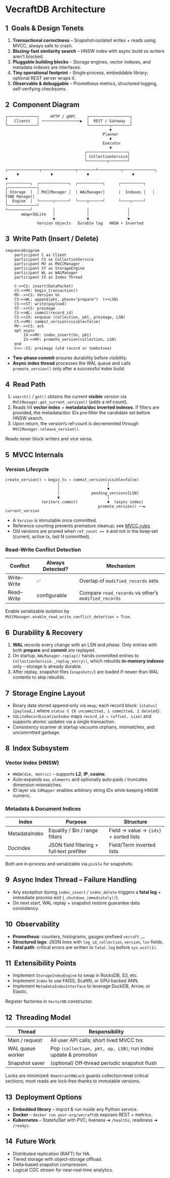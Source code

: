 # VecraftDB Architecture


## 1  Goals & Design Tenets

1. **Transactional correctness** – Snapshot‑isolated writes + reads using MVCC; always safe to crash.
2. **Blazing‑fast similarity search** – HNSW index with async build so writers aren’t blocked.
3. **Pluggable building blocks** – Storage engines, vector indexes, and metadata indexes are interfaces.
4. **Tiny operational footprint** – Single‑process, embeddable library; optional REST server wraps it.
5. **Observable & debuggable** – Prometheus metrics, structured logging, self‑verifying checksums.



## 2  Component Diagram

```text
┌─────────────┐     HTTP / gRPC     ┌──────────────────┐
│   Clients   │ ─────────────────▶  │  REST / Gateway  │
└─────────────┘                     └─────────┬────────┘
                                              ▼
                                           Planner
                                              ▼
                                           Executor
                                              ▼
                                   ┌──────────────────┐
                                   │ CollectionService│
                                   └─────────┬────────┘
     ┌──────────────┬───────────────┬────────┴──────────┬──────────────┐
     ▼              ▼               ▼                   ▼              ▼
┌──────────┐  ┌─────────────┐  ┌───────────┐      ┌──────────┐   ┌─────────────┐
│ Storage  │  │ MVCCManager │  │ WALManager│      │  Indexes │   │ TSNE Manager│
│  Engine  │  └──────┬──────┘  └────┬──────┘      └────┬─────┘   └─────────────┘
└──────────┘         │              │                 │
       mmap+SQLite   │              │                 │
                     ▼              ▼                 ▼
              Version objects   Durable log   HNSW + Inverted
```



## 3  Write Path (Insert / Delete)

```
sequenceDiagram
    participant C as Client
    participant CS as CollectionService
    participant MV as MVCCManager
    participant ST as StorageEngine
    participant WL as WALManager
    participant IX as Index Thread

    C->>CS: insert(DataPacket)
    CS->>MV: begin_transaction()
    MV-->>CS: Version Vn
    CS->>WL: append(pkt, phase="prepare")  (++LSN)
    CS->>ST: write(payload)
    ST-->>CS: preimage
    CS->>WL: commit(record_id)
    CS->>IX: enqueue (collection, pkt, preimage, LSN)
    CS->>MV: commit_version(visible=false)
    MV-->>CS: ack
    opt async
        IX->>MV: index_insert(Vn, pkt)
        IX->>MV: promote_version(collection, LSN)
    end
    C<<--CS: preimage (old record or tombstone)
```

* **Two‑phase commit** ensures durability before visibility.
* **Async index thread** processes the WAL queue and calls `promote_version()` only after a successful index build.



## 4  Read Path

1. `search()` / `get()` obtains the current **visible** version via `MVCCManager.get_current_version()` (adds a ref‑count).
2. Reads hit **vector index** + **metadata/doc inverted indexes**. If filters are provided, the metadata/doc IDs pre‑filter the candidate set before HNSW search.
3. Upon return, the version’s ref‑count is decremented through `MVCCManager.release_version()`.

Reads never block writers and vice versa.



## 5  MVCC Internals

### Version Lifecycle

```text
create_version() → begin_tx → commit_version(visible=false)
                       │                     │
                       │                     ▼
                       │              pending_versions[LSN]
                       ▼                     │
                (writers commit)             ▼  (async index)
                                         promote_version() ──► current_version
```

* A `Version` is immutable once committed.
* Reference counting prevents premature cleanup; see [MVCC rules](../README.md#multi-version-concurrency-control-mvcc-system).
* Old versions are pruned when `ref_count == 0` and not in the keep‑set (current, active tx, last N committed).

### Read‑Write Conflict Detection

| Conflict    | Always Detected? | Mechanism                                            |
| ----------- | ---------------- | ---------------------------------------------------- |
| Write–Write | ✅                | Overlap of `modified_records` sets                   |
| Read–Write  | configurable     | Compare `read_records` vs other’s `modified_records` |

Enable serializable isolation by `MVCCManager.enable_read_write_conflict_detection = True`.



## 6  Durability & Recovery

1. **WAL** records every change with an LSN and *phase*. Only entries with both **prepare** and **commit** are replayed.
2. On startup, `WALManager.replay()` hands committed entries to `CollectionService._replay_entry()`, which rebuilds **in‑memory indexes** only – storage is already durable.
3. After replay, snapshot files (`snapshots/`) are loaded if newer than WAL contents to skip rebuilds.



## 7  Storage Engine Layout

* Binary data stored append‑only via `mmap`; each record block: `[status][payload…]` where `status ∈ {0 uncommitted, 1 committed, 2 deleted}`.
* `SQLiteRecordLocationIndex` maps `record_id → (offset, size)` and supports atomic updates via a single transaction.
* Consistency scanner at startup vacuums orphans, mismatches, and uncommitted garbage.



## 8  Index Subsystem

### Vector Index (HNSW)

* `HNSW(dim, metric)` – supports **L2**, **IP**, **cosine**.
* Auto‑expands `max_elements` and optionally auto‑pads / truncates dimension mismatches.
* ID layer via `IdMapper` enables arbitrary string IDs while keeping HNSW numeric.

### Metadata & Document Indices

| Index         | Purpose                                    | Structure                              |
| ------------- | ------------------------------------------ | -------------------------------------- |
| MetadataIndex | Equality / \$in / range filters            | Field → value → `{ids}` + sorted lists |
| DocIndex      | JSON field filtering + full‑text prefilter | Field/Term inverted lists              |

Both are in‑process and serializable via `pickle` for snapshots.



## 9  Async Index Thread – Failure Handling

* Any exception during `index_insert` / `index_delete` triggers a **fatal log** + immediate process exit (`_shutdown_immediately()`).
* On next start, WAL replay + snapshot restore guarantee data consistency.



## 10  Observability

* **Prometheus**: counters, histograms, gauges prefixed `vecraft_…`.
* **Structured logs**: JSON lines with `log_id`, `collection`, `version`, `lsn` fields.
* **Fatal path**: critical errors are written to `fatal.log` before `sys.exit(1)`.



## 11  Extensibility Points

* Implement `StorageIndexEngine` to swap in RocksDB, S3, etc.
* Implement `Index` to use FAISS, ScaNN, or GPU‑backed ANN.
* Implement `MetadataIndexInterface` to leverage DuckDB, Arrow, or Elastic.

Register factories in `VectorDB` constructor.



## 12  Threading Model

| Thread           | Responsibility                                                 |
| ---------------- | -------------------------------------------------------------- |
| Main / request   | All user API calls; short lived MVCC txs                       |
| WAL queue worker | Pop `(collection, pkt, op, LSN)`; run index update & promotion |
| Snapshot saver   | (optional) Off‑thread periodic snapshot flush                  |

Locks are minimized: `ReentrantRWLock` guards collection‑level critical sections; most reads are lock‑free thanks to immutable versions.



## 13  Deployment Options

* **Embedded library** – import & run inside any Python service.
* **Docker** – `docker run your-org/vecraftdb` exposes REST + metrics.
* **Kubernetes** – StatefulSet with PVC; liveness ➜ `/healthz`, readiness ➜ `/readyz`.



## 14  Future Work

* Distributed replication (RAFT) for HA.
* Tiered storage with object‑storage offload.
* Delta‑based snapshot compression.
* Logical CDC stream for near‑real‑time analytics.

